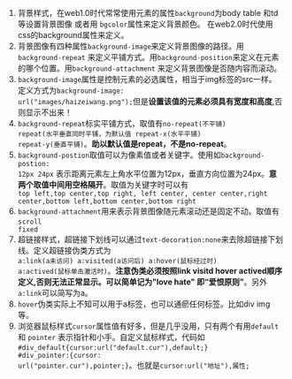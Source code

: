 1. 背景样式，在web1.0时代常常使用元素的属性<code>background</code>为body table 和td等设置背景图像 或者用
<code>bgcolor</code>属性来定义背景颜色。 在web2.0时代使用css的background属性来定义。
1. 背景图像有四种属性<code>background-image</code>来定义背景图像的路径。用<code>background-repeat</code>
来定义平铺方式。用<code>background-position</code>来定义在元素的哪个位置。用<code>background-attachment</code>
来定义背景图像是否随内容而滚动。
1. <code>background-image</code>属性是控制元素的必选属性，相当于img标签的src一样。定义方式为<code>background-image:
url("images/haizeiwang.png");</code>但是**设置该值的元素必须具有宽度和高度**,否则显示不出来！
1. <code>background-repeat</code>标实平铺方式，取值有<code>no-repeat(不平铺) repeat(水平垂直同时平铺，为默认值
repeat-x(水平平铺) repeat-y(垂直平铺)</code>。**助以默认值是repeat，不是no-repeat**。
1. <code>background-postion</code>取值可以为像素值或者关键字。使用如<code>background-postion: 12px 24px</code>
表示距离元素左上角水平位置为12px，垂直方向位置为24px。**意两个取值中间用空格隔开**。取值为关键字时可以有<code>
top left,top center,top right, left center, center center,right center,bottom left,bottom center,bottom right</code>
1. <code>background-attachment</code>用来表示背景图像随元素滚动还是固定不动。取值有<code>scroll fixed</code>
1. 超链接样式，超链接下划线可以通过<code>text-decoration:none</code>来去除超链接下划线。定义超链接伪类方式为<code>
a:link(a未访问) a:visited(a访问后) a:hover(鼠标经过时) a:actived(鼠标单击激活时)</code>。**注意伪类必须按照link visitd
hover actived顺序定义,否则无法正常显示。可以简单记为"love hate" 即“爱恨原则”**。另外<code>a:link</code>可以简写为a。
1. <code>hover</code>伪类实际上不知可以用于a标签，也可以通瘀任何标签。比如div img等。
1. 浏览器鼠标样式<code>cursor</code>属性值有好多，但是几乎没用，只有两个有用<code>default</code>和 <code>pointer</code>
表示指针和小手。自定义鼠标样式，代码如<code>#div_default{cursor:url("default.cur"),default;} #div_pointer:{cursor:
url("pointer.cur"),pointer;}</code>。也就是<code>cursor:url("地址"),属性;</code>
